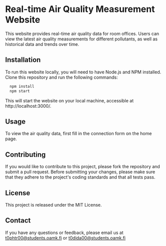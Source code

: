 # Real-time Air Quality Measurement Website

This website provides real-time air quality data for room offices. Users can view the latest air quality measurements for different pollutants, as well as historical data and trends over time.

## Installation

To run this website locally, you will need to have Node.js and NPM installed. Clone this repository and run the following commands:

```bash
  npm install
  npm start
```

This will start the website on your local machine, accessible at http://localhost:3000/.

## Usage

To view the air quality data, first fill in the connection form on the home page.

## Contributing

If you would like to contribute to this project, please fork the repository and submit a pull request. Before submitting your changes, please make sure that they adhere to the project's coding standards and that all tests pass.

## License

This project is released under the MIT License.

## Contact

If you have any questions or feedback, please email us at t0phtr00@students.oamk.fi or t0dida00@students.oamk.fi
